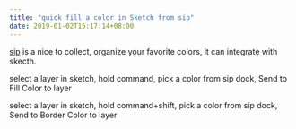```yaml
---
title: "quick fill a color in Sketch from sip"
date: 2019-01-02T15:17:14+08:00
---
```


[sip](https://sipapp.io/) is a nice to collect, organize your favorite colors, it can integrate with skecth.

select a layer in sketch, hold command, pick a color from sip dock, Send to Fill Color to layer

select a layer in sketch, hold command+shift, pick a color from sip dock, Send to Border Color to layer

